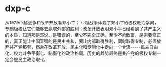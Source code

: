 # dxp-c
从1979中越战争和改革开放看邓小平： 中越战争体现了邓小平的极权政治学问，专制极权让它们能够去赢取外部的胜利；改革开放表明邓小平已经看到了共产主义的本质，知道那是邪说、是错误的，至少不完全正确，至少不能致富，是需要修正的，真正能让中国富强的是民主共和，要让内部取得胜利，同时取得专制，必须放弃共产党那套，然后在改革开放、民主化和专制化中走向一个合流-----民主自由化、权力斗争平衡化、制衡化的政治格局，历史的趋势最终是共产党的极权专制一定会被民主政治取代。
